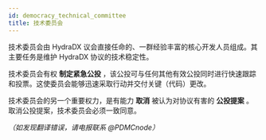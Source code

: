 ```yaml
---
id: democracy_technical_committee
title: 技术委员会
---
```


技术委员会由 HydraDX 议会直接任命的、一群经验丰富的核心开发人员组成。其主要任务是维护 HydraDX 协议的技术稳定性。

技术委员会有权 **制定紧急公投** ，该公投可与任何其他有效公投同时进行快速跟踪和投票。这使委员会能够迅速采取行动并交付关键（代码）更改。

技术委员会的另一个重要权力，是有能力 **取消** 被认为对协议有害的 **公投提案** 。取消公投提案，技术委员会必须一致同意。

*（如发现翻译错误，请电报联系 @PDMCnode）*
